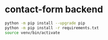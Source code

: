 # contact-form backend

```bash
python -m pip install --upgrade pip
python -m pip install -r requirements.txt
source venv/bin/activate
```

